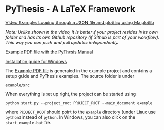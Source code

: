 # PyThesis - A LaTeX Framework
[Video Example: Looping through a JSON file and plotting using Matplotlib](https://youtu.be/g0fGwuFZDag)

*Note: Unlike shown in the video, it is better if your project resides in its own folder and has its own Github repository (if Github is part of your workflow). This way you can push and pull updates independently.*

[Example PDF file with the PyThesis Manual](example/build/example.pdf)

[Installation guide for Windows](https://docs.google.com/presentation/d/1kPXetbG12Zg8_9tIBIk515eZrqYwrhyiNzSFq9PK8RU/edit?usp=sharing)

The [Example PDF file](example/build/example.pdf) is generated in the example project and contains a setup guide and PyThesis examples. The source folder is under
```
example/src
```
When everything is set up right, the project can be started using
```
python start.py --project_root PROJECT_ROOT --main_document example
```
where `PROJECT_ROOT` should point to the `example` directory (under Linux use `python3` instead of `python`. In Windows, you can also click on the `start_example.bat` file.
